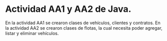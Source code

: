 # Actividad AA1 y AA2 de Java.
En la actividad AA1 se crearon clases de vehículos, clientes y contratos.
En la actividad AA2 se crearon clases de flotas, la cual necesita poder agregar, listar y eliminar vehículos.

